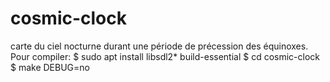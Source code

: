 # cosmic-clock
carte du ciel nocturne durant une période de précession des équinoxes.
Pour compiler:
 $ sudo apt install libsdl2* build-essential
 $ cd cosmic-clock
 $ make DEBUG=no


